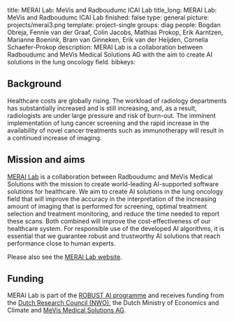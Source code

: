title: MERAI Lab: MeVis and Radboudumc ICAI Lab
title_long: MERAI Lab: MeVis and Radboudumc ICAI Lab
finished: false
type: general
picture: projects/merai3.png
template: project-single
groups: diag
people: Bogdan Obreja, Fennie van der Graaf, Colin Jacobs, Mathias Prokop, Erik Aarntzen, Marianne Boenink, Bram van Ginneken, Erik van der Heijden, Cornelia Schaefer-Prokop 
description: MERAI Lab is a collaboration between Radboudumc and MeVis Medical Solutions AG with the aim to create AI solutions in the lung oncology field. 
bibkeys: 

## Background
Healthcare costs are globally rising. The workload of radiology departments has substantially increased and is still increasing, and, as a result, radiologists are under large pressure and risk of burn-out. The imminent implementation of lung cancer screening and the rapid increase in the availability of novel cancer treatments such as immunotherapy will result in a continued increase of imaging. 

## Mission and aims
[MERAI Lab](https://icai.ai/icai-labs/merai/) is a collaboration between Radboudumc and MeVis Medical Solutions with the mission to create world-leading AI-supported software solutions for healthcare.  We aim to create AI solutions in the lung oncology field that will improve the accuracy in the interpretation of the increasing amount of imaging that is performed for screening, optimal treatment selection and treatment monitoring, and reduce the time needed to report these scans. Both combined will improve the cost-effectiveness of our healthcare system. For responsible use of the developed AI algorithms, it is essential that we guarantee robust and trustworthy AI solutions that reach performance close to human experts.

Please also see the [MERAI Lab website](https://icai.ai/icai-labs/merai/).

## Funding
MERAI Lab is part of the [ROBUST AI programme](https://icai.ai/ltp-robust/) and receives funding from the [Dutch Research Council (NWO)](https://www.nwo.nl/en/), the Dutch Ministry of Economics and Climate and [MeVis Medical Solutions AG](https://www.mevis.de/en/).
